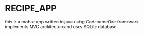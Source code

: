 # RECIPE_APP

this is a mobile app written in java using CodenameOne framewark.
implements MVC architectureand uses SQLite database
